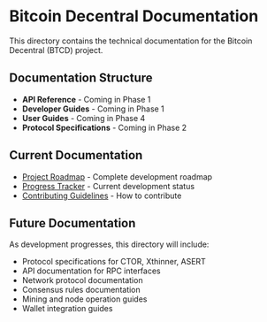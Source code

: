 # Bitcoin Decentral Documentation

This directory contains the technical documentation for the Bitcoin Decentral (BTCD) project.

## Documentation Structure

- **API Reference** - Coming in Phase 1
- **Developer Guides** - Coming in Phase 1  
- **User Guides** - Coming in Phase 4
- **Protocol Specifications** - Coming in Phase 2

## Current Documentation

- [Project Roadmap](../roadmap.md) - Complete development roadmap
- [Progress Tracker](../PROGRESS.md) - Current development status
- [Contributing Guidelines](../CONTRIBUTING.md) - How to contribute

## Future Documentation

As development progresses, this directory will include:

- Protocol specifications for CTOR, Xthinner, ASERT
- API documentation for RPC interfaces
- Network protocol documentation
- Consensus rules documentation
- Mining and node operation guides
- Wallet integration guides
